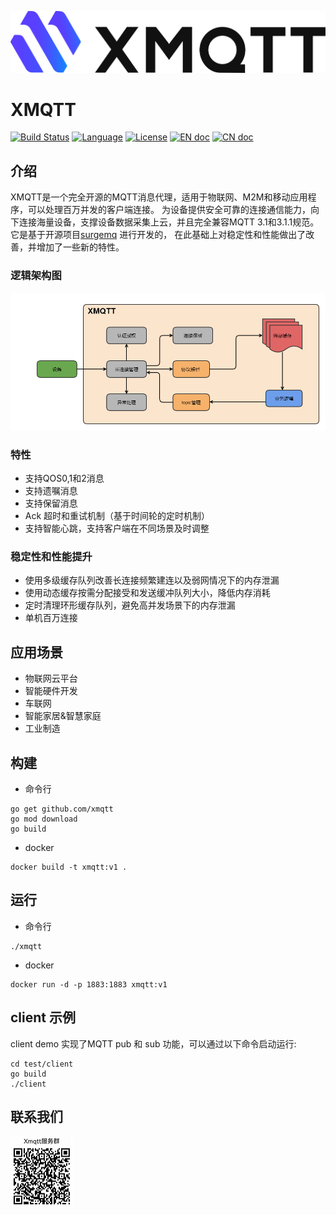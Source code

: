 ![xmqtt](resources/XMQTT.png)
# XMQTT

[![Build Status](https://travis-ci.com/xfyun/AthenaServing.svg?branch=master)](https://travis-ci.com/xfyun/AthenaServing)
[![Language](https://img.shields.io/badge/Language-Go-blue.svg)](https://golang.org/)
[![License](https://img.shields.io/badge/License-Apache%202.0-blue.svg)](https://github.com/xfyun/AthenaServing/blob/master/LICENSE)
[![EN doc](https://img.shields.io/badge/document-English-blue.svg)](README_EN.md)
[![CN doc](https://img.shields.io/badge/文档-中文版-blue.svg)](README.md)

## 介绍

XMQTT是一个完全开源的MQTT消息代理，适用于物联网、M2M和移动应用程序，可以处理百万并发的客户端连接。
为设备提供安全可靠的连接通信能力，向下连接海量设备，支撑设备数据采集上云，并且完全兼容MQTT 3.1和3.1.1规范。
它是基于开源项目[surgemq](https://github.com/zentures/surgemq) 进行开发的，
在此基础上对稳定性和性能做出了改善，并增加了一些新的特性。

### 逻辑架构图

![msg logic structure](resources/mqtt.png)

### 特性

- 支持QOS0,1和2消息
- 支持遗嘱消息
- 支持保留消息
- Ack 超时和重试机制（基于时间轮的定时机制）
- 支持智能心跳，支持客户端在不同场景及时调整

### 稳定性和性能提升

- 使用多级缓存队列改善长连接频繁建连以及弱网情况下的内存泄漏
- 使用动态缓存按需分配接受和发送缓冲队列大小，降低内存消耗
- 定时清理环形缓存队列，避免高并发场景下的内存泄漏
- 单机百万连接

## 应用场景
- 物联网云平台
- 智能硬件开发
- 车联网
- 智能家居&智慧家庭
- 工业制造

## 构建
- 命令行
```bigquery
go get github.com/xmqtt
go mod download
go build
```

- docker
```bigquery
docker build -t xmqtt:v1 .
```

## 运行
- 命令行
```bigquery
./xmqtt
```
- docker
```bigquery
docker run -d -p 1883:1883 xmqtt:v1
```

## client 示例
client demo 实现了MQTT pub 和 sub 功能，可以通过以下命令启动运行:
```
cd test/client
go build
./client
```

## 联系我们
![qq](resources/qq.png)